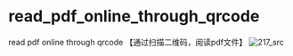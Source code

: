 # read_pdf_online_through_qrcode
read pdf online through qrcode 【通过扫描二维码，阅读pdf文件】
![217_src](https://github.com/user-attachments/assets/c4917892-d3c7-4390-8763-db6ad1143ce7)
